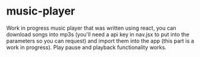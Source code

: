 # music-player
Work in progress music player that was written using react, you can download songs into mp3s (you'll need a api key in nav.jsx to put into the parameters so you can request) and import them into the app (this part is a work in progress). Play pause and playback functionality works.
